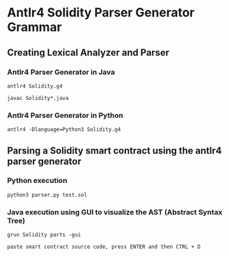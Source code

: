 # Antlr4 Solidity Parser Generator Grammar

## Creating Lexical Analyzer and Parser

### Antlr4 Parser Generator in Java
```antlr4 Solidity.g4```

```javac Solidity*.java```

### Antlr4 Parser Generator in Python
```antlr4 -Dlanguage=Python3 Solidity.g4```

## Parsing a Solidity smart contract using the antlr4 parser generator

### Python execution
```python3 parser.py test.sol```

### Java execution using GUI to visualize the AST (Abstract Syntax Tree)
```grun Solidity parts -gui```

```paste smart contract source code, press ENTER and then CTRL + D```
